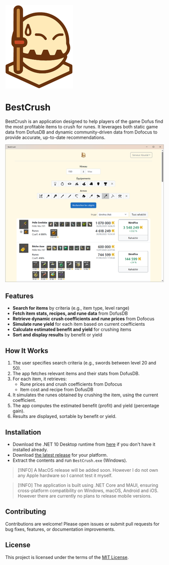 ![](Docs/logo.png)

# BestCrush

BestCrush is an application designed to help players of the game Dofus find the most profitable items to crush for runes. It leverages both static game data from DofusDB and dynamic community-driven data from Dofocus to provide accurate, up-to-date recommendations.

![](Docs/Screenshots/search_shovels.png)

## Features
- **Search for items** by criteria (e.g., item type, level range)
- **Fetch item stats, recipes, and rune data** from DofusDB
- **Retrieve dynamic crush coefficients and rune prices** from Dofocus
- **Simulate rune yield** for each item based on current coefficients
- **Calculate estimated benefit and yield** for crushing items
- **Sort and display results** by benefit or yield

## How It Works
1. The user specifies search criteria (e.g., swords between level 20 and 50).
2. The app fetches relevant items and their stats from DofusDB.
3. For each item, it retrieves:
   - Rune prices and crush coefficients from Dofocus
   - Item cost and recipe from DofusDB
4. It simulates the runes obtained by crushing the item, using the current coefficient.
5. The app computes the estimated benefit (profit) and yield (percentage gain).
6. Results are displayed, sortable by benefit or yield.

## Installation

- Download the .NET 10 Desktop runtime from [here](https://dotnet.microsoft.com/en-us/download/dotnet/10.0) if you don't have it installed already.
- Download [the latest release](https://github.com/ismailbennani/DofusSharp/releases/latest) for your platform.
- Extract the contents and run `BestCrush.exe` (Windows).

> [!INFO]
> A MacOS release will be added soon. 
> However I do not own any Apple hardware so I cannot test it myself.


> [!INFO]
> The application is built using .NET Core and MAUI, ensuring cross-platform compatibility on Windows, macOS, Android and iOS.
> However there are currently no plans to release mobile versions.

## Contributing

Contributions are welcome! Please open issues or submit pull requests for bug fixes, features, or documentation improvements.

## License

This project is licensed under the terms of the [MIT License](../LICENSE.md).
